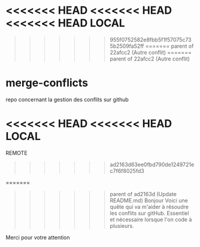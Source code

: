 <<<<<<< HEAD
<<<<<<< HEAD
<<<<<<< HEAD
LOCAL
=======

>>>>>>> 955f0752582e8fbb5f1f57075c735b2509fa52ff
=======
>>>>>>> parent of 22afcc2 (Autre conflit)
=======
>>>>>>> parent of 22afcc2 (Autre conflit)
# merge-conflicts
repo concernant la gestion des conflits sur github

<<<<<<< HEAD
<<<<<<< HEAD
LOCAL
=======
REMOTE
>>>>>>> ad2163d63ee0fbd790de1249721ec7f6f8025fd3

=======
>>>>>>> parent of ad2163d (Update README.md)
Bonjour 
Voici une quête qui va m'aider à résoudre les conflits sur gitHub.
Essentiel et nécessaire lorsque l'on code à plusieurs.

Merci pour votre attention
